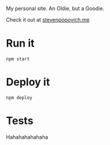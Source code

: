 My personal site. An Oldie, but a Goodie.

Check it out at [stevenpopovich.me](stevenpopovich.me)

# Run it
`npm start`

# Deploy it
`npm deploy`

# Tests
Hahahahahahaha
